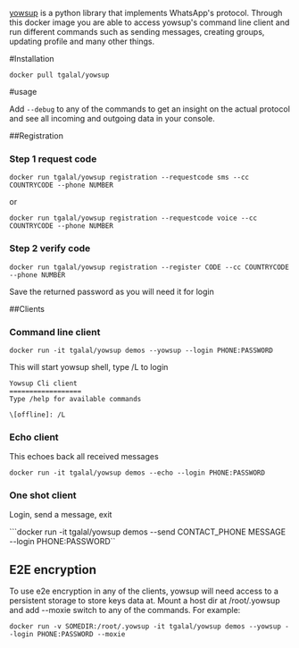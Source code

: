 [yowsup](https://github.com/tgalal/yowsup) is a python library that implements WhatsApp's protocol. Through this docker image you are able to access yowsup's command line client and run different commands such as sending messages, creating groups, updating profile and many other things.

#Installation

```docker pull tgalal/yowsup```

#usage

Add ```--debug``` to any of the commands to get an insight on the actual protocol and see all incoming and outgoing data in your console.

##Registration

### Step 1 request code
```docker run tgalal/yowsup registration --requestcode sms --cc COUNTRYCODE --phone NUMBER```

or

```docker run tgalal/yowsup registration --requestcode voice --cc COUNTRYCODE --phone NUMBER```

### Step 2 verify code

```docker run tgalal/yowsup registration --register CODE --cc COUNTRYCODE --phone NUMBER```

Save the returned password as you will need it for login

##Clients
### Command line client

```docker run -it tgalal/yowsup demos --yowsup --login PHONE:PASSWORD```

This will start yowsup shell, type /L to login

```
Yowsup Cli client
==================
Type /help for available commands

\[offline]: /L
```

### Echo client

This echoes back all received messages

```docker run -it tgalal/yowsup demos --echo --login PHONE:PASSWORD```

### One shot client

Login, send a message, exit

```docker run -it tgalal/yowsup demos --send CONTACT_PHONE MESSAGE --login PHONE:PASSWORD``

## E2E encryption
To use e2e encryption in any of the clients, yowsup will need access to a persistent storage to store keys data at. Mount a host dir at /root/.yowsup and add --moxie switch to any of the commands. For example:

```docker run -v SOMEDIR:/root/.yowsup -it tgalal/yowsup demos --yowsup --login PHONE:PASSWORD --moxie```
